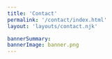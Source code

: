 ```yaml
---
title: 'Contact'
permalink: '/contact/index.html'
layout: 'layouts/contact.njk'

bannerSummary: 
bannerImage: banner.png
---
```

